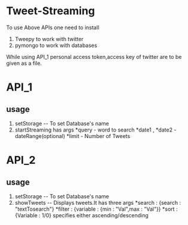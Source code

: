 # Tweet-Streaming

To use Above APIs one need to install
1. Tweepy to work with twitter
2. pymongo to work with databases

While using API_1 personal access token,access key of twitter are to be given as a file.

# API_1

## usage
1. setStorage -- To set Database's name
2. startStreaming has args
      *query - word to search
      *date1 , *date2 - dateRange(optional)
      *limit - Number of Tweets
# API_2

## usage
1. setStorage -- To set Database's name
2. showTweets -- Displays tweets.It has three args
    *search : {search : "textTosearch"}
    *filter : {variable : {min : "Val",max : "Val"}}
    *sort : {Variable : 1/0} specifies either ascending/descending
